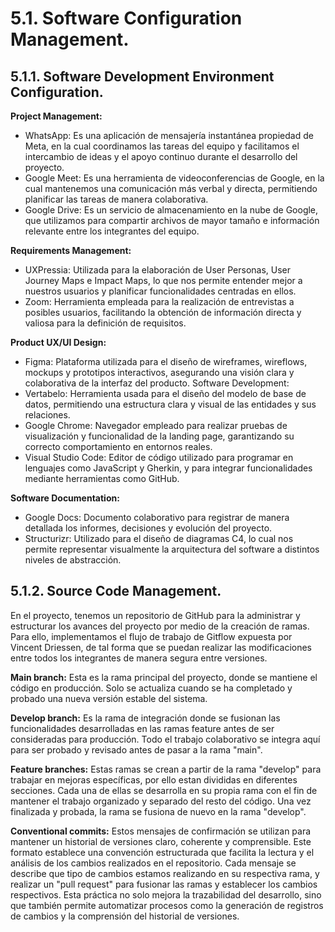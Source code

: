 # 5.1. Software Configuration Management.
## 5.1.1. Software Development Environment Configuration.

**Project Management:**
- WhatsApp: Es una aplicación de mensajería instantánea propiedad de Meta, en la cual coordinamos las tareas del equipo y facilitamos el intercambio de ideas y el apoyo continuo durante el desarrollo del proyecto.
- Google Meet: Es una herramienta de videoconferencias de Google, en la cual mantenemos una comunicación más verbal y directa, permitiendo planificar las tareas de manera colaborativa.
- Google Drive: Es un servicio de almacenamiento en la nube de Google, que utilizamos para compartir archivos de mayor tamaño e información relevante entre los integrantes del equipo.

**Requirements Management:**
- UXPressia: Utilizada para la elaboración de User Personas, User Journey Maps e Impact Maps, lo que nos permite entender mejor a nuestros usuarios y planificar funcionalidades centradas en ellos.
- Zoom: Herramienta empleada para la realización de entrevistas a posibles usuarios, facilitando la obtención de información directa y valiosa para la definición de requisitos.

**Product UX/UI Design:**
- Figma: Plataforma utilizada para el diseño de wireframes, wireflows, mockups y prototipos interactivos, asegurando una visión clara y colaborativa de la interfaz del producto.
Software Development:
- Vertabelo: Herramienta usada para el diseño del modelo de base de datos, permitiendo una estructura clara y visual de las entidades y sus relaciones.
- Google Chrome: Navegador empleado para realizar pruebas de visualización y funcionalidad de la landing page, garantizando su correcto comportamiento en entornos reales.
- Visual Studio Code: Editor de código utilizado para programar en lenguajes como JavaScript y Gherkin, y para integrar funcionalidades mediante herramientas como GitHub.

**Software Documentation:**
- Google Docs: Documento colaborativo para registrar de manera detallada los informes, decisiones y evolución del proyecto.
- Structurizr: Utilizado para el diseño de diagramas C4, lo cual nos permite representar visualmente la arquitectura del software a distintos niveles de abstracción.

## 5.1.2. Source Code Management.
En el proyecto, tenemos un repositorio de GitHub para la administrar y estructurar los avances del proyecto por medio de la creación de ramas. Para ello, implementamos el flujo de trabajo de Gitflow expuesta por Vincent Driessen, de tal forma que se puedan realizar las modificaciones entre todos los integrantes de manera segura entre versiones.

**Main branch:** Esta es la rama principal del proyecto, donde se mantiene el código en producción. Solo se actualiza cuando se ha completado y probado una nueva versión estable del sistema.

**Develop branch:** Es la rama de integración donde se fusionan las funcionalidades desarrolladas en las ramas feature antes de ser consideradas para producción. Todo el trabajo colaborativo se integra aquí para ser probado y revisado antes de pasar a la rama "main".

**Feature branches:** Estas ramas se crean a partir de la rama "develop" para trabajar en mejoras específicas, por ello estan divididas en diferentes secciones. Cada una de ellas se desarrolla en su propia rama con el fin de mantener el trabajo organizado y separado del resto del código. Una vez finalizada y probada, la rama se fusiona de nuevo en la rama "develop".

**Conventional commits:** Estos mensajes de confirmación se utilizan para mantener un historial de versiones claro, coherente y comprensible. Este formato establece una convención estructurada que facilita la lectura y el análisis de los cambios realizados en el repositorio. Cada mensaje se describe que tipo de cambios estamos realizando en su respectiva rama, y realizar un "pull request" para fusionar las ramas y establecer los cambios respectivos. Esta práctica no solo mejora la trazabilidad del desarrollo, sino que también permite automatizar procesos como la generación de registros de cambios y la comprensión del historial de versiones.
